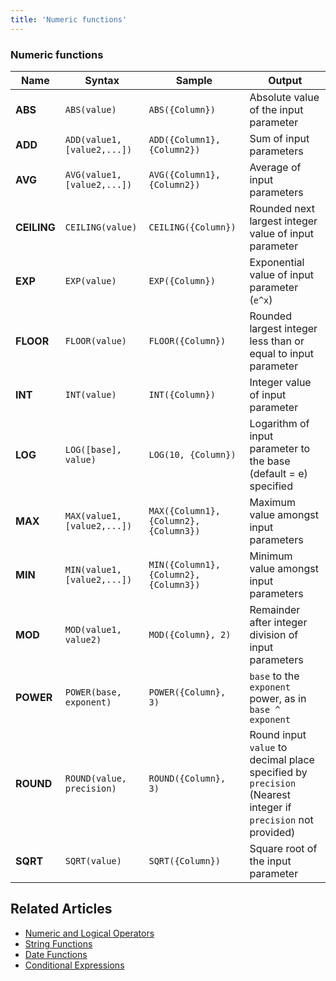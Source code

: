 ```yaml
---
title: 'Numeric functions'
---
```



### Numeric functions

| Name        | Syntax                     | Sample                                 | Output                                                                                                      |
|-------------|----------------------------|----------------------------------------|-------------------------------------------------------------------------------------------------------------|
| **ABS**     | `ABS(value)`               | `ABS({Column})`                        | Absolute value of the input parameter                                                                       |
| **ADD**     | `ADD(value1,[value2,...])` | `ADD({Column1}, {Column2})`            | Sum of input parameters                                                                                     |
| **AVG**     | `AVG(value1,[value2,...])` | `AVG({Column1}, {Column2})`            | Average of input parameters                                                                                 |
| **CEILING** | `CEILING(value)`           | `CEILING({Column})`                    | Rounded next largest integer value of input parameter                                                       |
| **EXP**     | `EXP(value)`               | `EXP({Column})`                        | Exponential value of input parameter (`e^x`)                                                                |
| **FLOOR**   | `FLOOR(value)`             | `FLOOR({Column})`                      | Rounded largest integer less than or equal to input parameter                                               |
| **INT**     | `INT(value)`               | `INT({Column})`                        | Integer value of input parameter                                                                            |
| **LOG**     | `LOG([base], value)`       | `LOG(10, {Column})`                    | Logarithm of input parameter to the base (default = e) specified                                            |
| **MAX**     | `MAX(value1,[value2,...])` | `MAX({Column1}, {Column2}, {Column3})` | Maximum value amongst input parameters                                                                      |
| **MIN**     | `MIN(value1,[value2,...])` | `MIN({Column1}, {Column2}, {Column3})` | Minimum value amongst input parameters                                                                      |
| **MOD**     | `MOD(value1, value2)`      | `MOD({Column}, 2)`                     | Remainder after integer division of input parameters                                                        |
| **POWER**   | `POWER(base, exponent)`    | `POWER({Column}, 3)`                   | `base` to the `exponent` power, as in `base ^ exponent`                                                     |
| **ROUND**   | `ROUND(value, precision)`  | `ROUND({Column}, 3)`                   | Round input `value` to decimal place specified by `precision` (Nearest integer if `precision` not provided) |
| **SQRT**    | `SQRT(value)`              | `SQRT({Column})`                       | Square root of the input parameter                                                                          |


## Related Articles
- [Numeric and Logical Operators](015.operators.md)
- [String Functions](030.string-functions.md)
- [Date Functions](040.date-functions.md)
- [Conditional Expressions](050.conditional-expressions.md)


